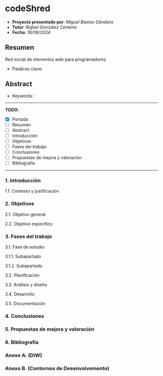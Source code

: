 # codeShred
- **Proyecto presentado por**: *Miguel Bastos Gándara*
- **Tutor**: *Rafael González Centeno*
- **Fecha**: *18/06/2024*

## Resumen
Red social de elementos web para programadores.

- Palabras clave: 

## Abstract

- Keywords:

***************************************************
**_TODO_:**
- [x] Portada
- [ ] Resumen
- [ ] Abstract
- [ ] Introducción
- [ ] Objetivos
- [ ] Fases del trabajo
- [ ] Conclusiones
- [ ] Propuestas de mejora y valoración
- [ ] Bibliografía
***************************************************


### 1. Introducción


  1.1. Contexto y justificación


### 2. Objetivos


  2.1. Objetivo general

  2.2. Objetivo específico


### 3. Fases del trabajo


  3.1. Fase de estudio
  
  3.1.1. Subapartado
    
  3.1.2. Subapartado

  3.2. Planificación

  3.3. Análisis y diseño

  3.4. Desarrollo

  3.5. Documentación


### 4. Conclusiones



### 5. Propuestas de mejora y valoración



### 6. Bibliografía



### Anexo A. (DIW)


### Anexo B. (Contornos de Desenvolvemento)


